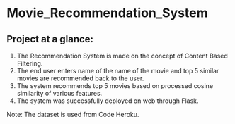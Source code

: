 # Movie_Recommendation_System

## Project at a glance:

1. The Recommendation System is made on the concept of Content Based Filtering.
2. The end user enters name of the name of the movie and top 5 similar movies are recommended back to the user.
3. The system recommends top 5 movies based on processed cosine similarity of various features.
4. The system was successfully deployed on web through Flask.

Note: The dataset is used from Code Heroku.
